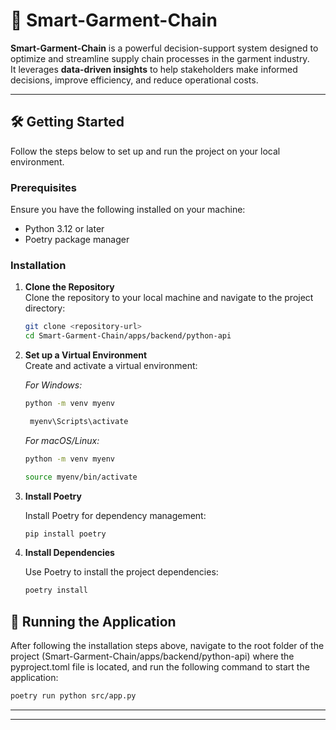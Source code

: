 # 🧵 Smart-Garment-Chain  

**Smart-Garment-Chain** is a powerful decision-support system designed to optimize and streamline supply chain processes in the garment industry.  
It leverages **data-driven insights** to help stakeholders make informed decisions, improve efficiency, and reduce operational costs.  

---

## 🛠️ Getting Started

Follow the steps below to set up and run the project on your local environment.

### Prerequisites

Ensure you have the following installed on your machine:
- Python 3.12 or later
- Poetry package manager

### Installation

1. **Clone the Repository**  
   Clone the repository to your local machine and navigate to the project directory:
   ```bash
   git clone <repository-url>
   cd Smart-Garment-Chain/apps/backend/python-api

2. **Set up a Virtual Environment**   
   Create and activate a virtual environment:

   _For Windows:_
      ```bash
     python -m venv myenv
      ```
    ```bash
     myenv\Scripts\activate
     ```
   _For macOS/Linux:_
   
    ```bash
   python -m venv myenv
   ```
    ```bash
   source myenv/bin/activate
   ```

3. **Install Poetry**

   Install Poetry for dependency management:
   
    ```bash
   pip install poetry
   ```
4. **Install Dependencies**

   Use Poetry to install the project dependencies:
   
    ```bash
   poetry install
   ```


## 🚀 Running the Application

After following the installation steps above, navigate to the root folder of the project (Smart-Garment-Chain/apps/backend/python-api) where the pyproject.toml file is located, and run the following command to start the application:
 ```bash
poetry run python src/app.py
```


---


---
